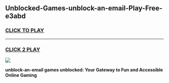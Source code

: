 
## Unblocked-Games-unblock-an-email-Play-Free-e3abd
<h3>
<a href="https://premium76.site?title=unblock-an-email&ref=23A">CLICK TO PLAY</a></h3>
<hr>

<h3>
<a href="https://premium76.site?title=unblock-an-email&ref=23A">CLICK 2 PLAY</a>
  
</h3>

<a href="https://premium76.site?title=unblock-an-email&ref=23A"><img src="https://clearcache.store/games.png"></a>


**unblock-an-email games unblocked: Your Gateway to Fun and Accessible Online Gaming**
